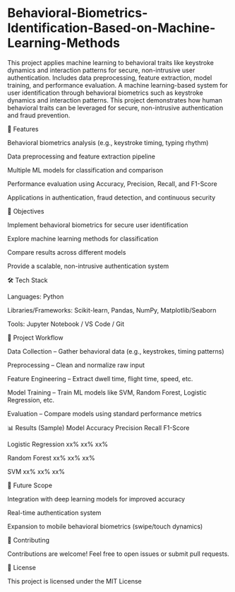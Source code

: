 # Behavioral-Biometrics-Identification-Based-on-Machine-Learning-Methods
This project applies machine learning to behavioral traits like keystroke dynamics and interaction patterns for secure, non-intrusive user authentication. Includes data preprocessing, feature extraction, model training, and performance evaluation.
A machine learning-based system for user identification through behavioral biometrics such as keystroke dynamics and interaction patterns. This project demonstrates how human behavioral traits can be leveraged for secure, non-intrusive authentication and fraud prevention.

📌 Features

Behavioral biometrics analysis (e.g., keystroke timing, typing rhythm)

Data preprocessing and feature extraction pipeline

Multiple ML models for classification and comparison

Performance evaluation using Accuracy, Precision, Recall, and F1-Score

Applications in authentication, fraud detection, and continuous security

🎯 Objectives

Implement behavioral biometrics for secure user identification

Explore machine learning methods for classification

Compare results across different models

Provide a scalable, non-intrusive authentication system

🛠️ Tech Stack

Languages: Python

Libraries/Frameworks: Scikit-learn, Pandas, NumPy, Matplotlib/Seaborn

Tools: Jupyter Notebook / VS Code / Git

📂 Project Workflow

Data Collection – Gather behavioral data (e.g., keystrokes, timing patterns)

Preprocessing – Clean and normalize raw input

Feature Engineering – Extract dwell time, flight time, speed, etc.

Model Training – Train ML models like SVM, Random Forest, Logistic Regression, etc.

Evaluation – Compare models using standard performance metrics

📊 Results (Sample)
Model	Accuracy	  Precision	 Recall	   F1-Score

Logistic Regression	xx%	      xx%	         xx%

Random Forest	      xx%	      xx%	         xx%

SVM	                xx%	      xx%	         xx%

📌 Future Scope

Integration with deep learning models for improved accuracy

Real-time authentication system

Expansion to mobile behavioral biometrics (swipe/touch dynamics)

🤝 Contributing

Contributions are welcome! Feel free to open issues or submit pull requests.

📜 License

This project is licensed under the MIT License 
